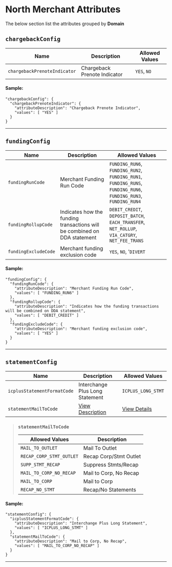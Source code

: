 # North Merchant Attributes

The below section list the attributes grouped by **Domain**

## `chargebackConfig`

| Name | Description | Allowed Values |
| -------- | ------- | ------- |
| `chargebackPrenoteIndicator` | Chargeback Prenote Indicator | `YES`, `NO` |

#### Sample:

```
"chargebackConfig": {
  "chargebackPrenoteIndicator": {
    "attributeDescription": "Chargeback Prenote Indicator",
    "values": [ "YES" ]
  }
}
```
---

## `fundingConfig`

| Name | Description | Allowed Values |
| -------- | ------- | ------- |
| `fundingRunCode` | Merchant Funding Run Code | `FUNDING_RUN6`, `FUNDING_RUN2`, `FUNDING_RUN1`, `FUNDING_RUNS`, `FUNDING_RUN6`, `FUNDING_RUN3`, `FUNDING_RUN4`|
| `fundingRollupCode` | Indicates how the funding transactions will be combined on DDA statement | `DEBIT_CREDIT`, `DEPOSIT_BATCH`, `EACH_TRANSFER`, `NET_ROLLUP`, `VIA_CATGRY`, `NET_FEE_TRANS` |
| `fundingExcludeCode` | Merchant funding exclusion code | `YES`, `NO`, '`DIVERT` |

#### Sample:

```
"fundingConfig": {
  "fundingRunCode": {
    "attributeDescription": "Merchant Funding Run Code",
    "values": [ "FUNDING_RUN6" ]
  },
  "fundingRollupCode": {
    "attributeDescription": "Indicates how the funding transactions will be combined on DDA statement",
    "values": [ "DEBIT_CREDIT" ]
  },
  "fundingExcludeCode": {
    "attributeDescription": "Merchant funding exclusion code",
    "values": [ "YES" ]
  }
}
```
---

## `statementConfig`

| Name | Description | Allowed Values |
| -------- | ------- | ------- |
| `icplusStatementFormatCode` | Interchange Plus Long Statement | `ICPLUS_LONG_STMT` |
| `statementMailToCode` | [View Description](#statementmailtocode) | [View Details](#statementmailtocode) |

> ### `statementMailToCode`
>
> | Allowed Values | Description |
> | ------- | ------- |
> | `MAIL_TO_OUTLET` | Mail To Outlet |
> | `RECAP_CORP_STMT_OUTLET` | Recap Corp/Stmt Outlet |
> | `SUPP_STMT_RECAP` | Suppress Stmts/Recap |
> | `MAIL_TO_CORP_NO_RECAP` | Mail to Corp, No Recap |
> | `MAIL_TO_CORP` | Mail to Corp |
> | `RECAP_NO_STMT` | Recap/No Statements |

#### Sample:

```
"statementConfig": {
  "icplusStatementFormatCode": {
    "attributeDescription": "Interchange Plus Long Statement",
    "values": [ "ICPLUS_LONG_STMT" ]
  },
  "statementMailToCode": {
    "attributeDescription": "Mail to Corp, No Recap",
    "values": [ "MAIL_TO_CORP_NO_RECAP" ]
  }
}
```
---
